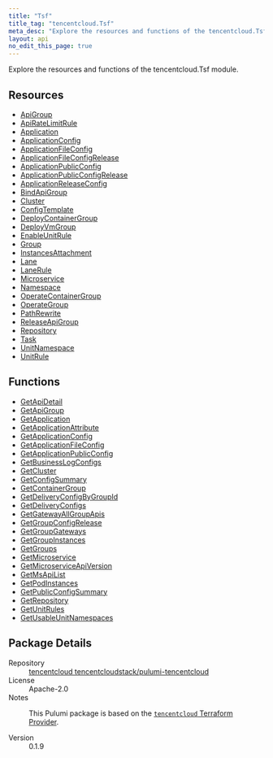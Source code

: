 ```yaml
---
title: "Tsf"
title_tag: "tencentcloud.Tsf"
meta_desc: "Explore the resources and functions of the tencentcloud.Tsf module."
layout: api
no_edit_this_page: true
---
```


<!-- WARNING: this file was generated by Pulumi Docs Generator. -->
<!-- Do not edit by hand unless you're certain you know what you are doing! -->

Explore the resources and functions of the tencentcloud.Tsf module.

<h2 id="resources">Resources</h2>
<ul class="api">
    <li><a href="apigroup/" title="ApiGroup"><span class="api-symbol api-symbol--resource"></span>ApiGroup</a></li>
    <li><a href="apiratelimitrule/" title="ApiRateLimitRule"><span class="api-symbol api-symbol--resource"></span>ApiRateLimitRule</a></li>
    <li><a href="application/" title="Application"><span class="api-symbol api-symbol--resource"></span>Application</a></li>
    <li><a href="applicationconfig/" title="ApplicationConfig"><span class="api-symbol api-symbol--resource"></span>ApplicationConfig</a></li>
    <li><a href="applicationfileconfig/" title="ApplicationFileConfig"><span class="api-symbol api-symbol--resource"></span>ApplicationFileConfig</a></li>
    <li><a href="applicationfileconfigrelease/" title="ApplicationFileConfigRelease"><span class="api-symbol api-symbol--resource"></span>ApplicationFileConfigRelease</a></li>
    <li><a href="applicationpublicconfig/" title="ApplicationPublicConfig"><span class="api-symbol api-symbol--resource"></span>ApplicationPublicConfig</a></li>
    <li><a href="applicationpublicconfigrelease/" title="ApplicationPublicConfigRelease"><span class="api-symbol api-symbol--resource"></span>ApplicationPublicConfigRelease</a></li>
    <li><a href="applicationreleaseconfig/" title="ApplicationReleaseConfig"><span class="api-symbol api-symbol--resource"></span>ApplicationReleaseConfig</a></li>
    <li><a href="bindapigroup/" title="BindApiGroup"><span class="api-symbol api-symbol--resource"></span>BindApiGroup</a></li>
    <li><a href="cluster/" title="Cluster"><span class="api-symbol api-symbol--resource"></span>Cluster</a></li>
    <li><a href="configtemplate/" title="ConfigTemplate"><span class="api-symbol api-symbol--resource"></span>ConfigTemplate</a></li>
    <li><a href="deploycontainergroup/" title="DeployContainerGroup"><span class="api-symbol api-symbol--resource"></span>DeployContainerGroup</a></li>
    <li><a href="deployvmgroup/" title="DeployVmGroup"><span class="api-symbol api-symbol--resource"></span>DeployVmGroup</a></li>
    <li><a href="enableunitrule/" title="EnableUnitRule"><span class="api-symbol api-symbol--resource"></span>EnableUnitRule</a></li>
    <li><a href="group/" title="Group"><span class="api-symbol api-symbol--resource"></span>Group</a></li>
    <li><a href="instancesattachment/" title="InstancesAttachment"><span class="api-symbol api-symbol--resource"></span>InstancesAttachment</a></li>
    <li><a href="lane/" title="Lane"><span class="api-symbol api-symbol--resource"></span>Lane</a></li>
    <li><a href="lanerule/" title="LaneRule"><span class="api-symbol api-symbol--resource"></span>LaneRule</a></li>
    <li><a href="microservice/" title="Microservice"><span class="api-symbol api-symbol--resource"></span>Microservice</a></li>
    <li><a href="namespace/" title="Namespace"><span class="api-symbol api-symbol--resource"></span>Namespace</a></li>
    <li><a href="operatecontainergroup/" title="OperateContainerGroup"><span class="api-symbol api-symbol--resource"></span>OperateContainerGroup</a></li>
    <li><a href="operategroup/" title="OperateGroup"><span class="api-symbol api-symbol--resource"></span>OperateGroup</a></li>
    <li><a href="pathrewrite/" title="PathRewrite"><span class="api-symbol api-symbol--resource"></span>PathRewrite</a></li>
    <li><a href="releaseapigroup/" title="ReleaseApiGroup"><span class="api-symbol api-symbol--resource"></span>ReleaseApiGroup</a></li>
    <li><a href="repository/" title="Repository"><span class="api-symbol api-symbol--resource"></span>Repository</a></li>
    <li><a href="task/" title="Task"><span class="api-symbol api-symbol--resource"></span>Task</a></li>
    <li><a href="unitnamespace/" title="UnitNamespace"><span class="api-symbol api-symbol--resource"></span>UnitNamespace</a></li>
    <li><a href="unitrule/" title="UnitRule"><span class="api-symbol api-symbol--resource"></span>UnitRule</a></li>
</ul>

<h2 id="functions">Functions</h2>
<ul class="api">
    <li><a href="getapidetail/" title="GetApiDetail"><span class="api-symbol api-symbol--function"></span>GetApiDetail</a></li>
    <li><a href="getapigroup/" title="GetApiGroup"><span class="api-symbol api-symbol--function"></span>GetApiGroup</a></li>
    <li><a href="getapplication/" title="GetApplication"><span class="api-symbol api-symbol--function"></span>GetApplication</a></li>
    <li><a href="getapplicationattribute/" title="GetApplicationAttribute"><span class="api-symbol api-symbol--function"></span>GetApplicationAttribute</a></li>
    <li><a href="getapplicationconfig/" title="GetApplicationConfig"><span class="api-symbol api-symbol--function"></span>GetApplicationConfig</a></li>
    <li><a href="getapplicationfileconfig/" title="GetApplicationFileConfig"><span class="api-symbol api-symbol--function"></span>GetApplicationFileConfig</a></li>
    <li><a href="getapplicationpublicconfig/" title="GetApplicationPublicConfig"><span class="api-symbol api-symbol--function"></span>GetApplicationPublicConfig</a></li>
    <li><a href="getbusinesslogconfigs/" title="GetBusinessLogConfigs"><span class="api-symbol api-symbol--function"></span>GetBusinessLogConfigs</a></li>
    <li><a href="getcluster/" title="GetCluster"><span class="api-symbol api-symbol--function"></span>GetCluster</a></li>
    <li><a href="getconfigsummary/" title="GetConfigSummary"><span class="api-symbol api-symbol--function"></span>GetConfigSummary</a></li>
    <li><a href="getcontainergroup/" title="GetContainerGroup"><span class="api-symbol api-symbol--function"></span>GetContainerGroup</a></li>
    <li><a href="getdeliveryconfigbygroupid/" title="GetDeliveryConfigByGroupId"><span class="api-symbol api-symbol--function"></span>GetDeliveryConfigByGroupId</a></li>
    <li><a href="getdeliveryconfigs/" title="GetDeliveryConfigs"><span class="api-symbol api-symbol--function"></span>GetDeliveryConfigs</a></li>
    <li><a href="getgatewayallgroupapis/" title="GetGatewayAllGroupApis"><span class="api-symbol api-symbol--function"></span>GetGatewayAllGroupApis</a></li>
    <li><a href="getgroupconfigrelease/" title="GetGroupConfigRelease"><span class="api-symbol api-symbol--function"></span>GetGroupConfigRelease</a></li>
    <li><a href="getgroupgateways/" title="GetGroupGateways"><span class="api-symbol api-symbol--function"></span>GetGroupGateways</a></li>
    <li><a href="getgroupinstances/" title="GetGroupInstances"><span class="api-symbol api-symbol--function"></span>GetGroupInstances</a></li>
    <li><a href="getgroups/" title="GetGroups"><span class="api-symbol api-symbol--function"></span>GetGroups</a></li>
    <li><a href="getmicroservice/" title="GetMicroservice"><span class="api-symbol api-symbol--function"></span>GetMicroservice</a></li>
    <li><a href="getmicroserviceapiversion/" title="GetMicroserviceApiVersion"><span class="api-symbol api-symbol--function"></span>GetMicroserviceApiVersion</a></li>
    <li><a href="getmsapilist/" title="GetMsApiList"><span class="api-symbol api-symbol--function"></span>GetMsApiList</a></li>
    <li><a href="getpodinstances/" title="GetPodInstances"><span class="api-symbol api-symbol--function"></span>GetPodInstances</a></li>
    <li><a href="getpublicconfigsummary/" title="GetPublicConfigSummary"><span class="api-symbol api-symbol--function"></span>GetPublicConfigSummary</a></li>
    <li><a href="getrepository/" title="GetRepository"><span class="api-symbol api-symbol--function"></span>GetRepository</a></li>
    <li><a href="getunitrules/" title="GetUnitRules"><span class="api-symbol api-symbol--function"></span>GetUnitRules</a></li>
    <li><a href="getusableunitnamespaces/" title="GetUsableUnitNamespaces"><span class="api-symbol api-symbol--function"></span>GetUsableUnitNamespaces</a></li>
</ul>

<h2 id="package-details">Package Details</h2>
<dl class="package-details">
	<dt>Repository</dt>
	<dd><a href="https://github.com/tencentcloudstack/pulumi-tencentcloud">tencentcloud tencentcloudstack/pulumi-tencentcloud</a></dd>
	<dt>License</dt>
	<dd>Apache-2.0</dd>
	<dt>Notes</dt>
	<dd><p>This Pulumi package is based on the <a href="https://github.com/tencentcloudstack/terraform-provider-tencentcloud"><code>tencentcloud</code> Terraform Provider</a>.</p>
</dd>
	<dt>Version</dt>
	<dd>0.1.9</dd>
</dl>

